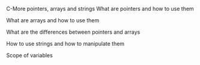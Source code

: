 C-More pointers, arrays and strings
What are pointers and how to use them

What are arrays and how to use them

What are the differences between pointers and arrays

How to use strings and how to manipulate them

Scope of variables
